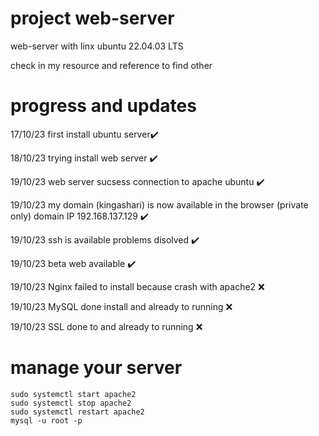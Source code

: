 # project web-server
web-server with linx ubuntu 22.04.03 LTS 

check in my resource and reference to find other
	
# progress and updates
17/10/23 first install ubuntu server✔️

18/10/23 trying install web server ✔️

19/10/23 web server sucsess connection to apache ubuntu ✔️

19/10/23 my domain (kingashari) is now available in the browser (private only) domain IP 192.168.137.129 ✔️

19/10/23 ssh is available problems disolved ✔️

19/10/23 beta web available ✔️ 

19/10/23 Nginx failed to install because crash with apache2 ❌ 

19/10/23 MySQL done install and already to running ❌ 

19/10/23 SSL done to and already to running ❌ 
# manage your server
	sudo systemctl start apache2
	sudo systemctl stop apache2
 	sudo systemctl restart apache2
  	mysql -u root -p

  
 	
